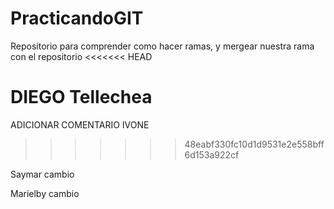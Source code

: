 # PracticandoGIT
Repositorio para comprender como hacer ramas, y mergear nuestra rama con el repositorio
<<<<<<< HEAD


DIEGO Tellechea
=======
ADICIONAR COMENTARIO IVONE
>>>>>>> 48eabf330fc10d1d9531e2e558bff6d153a922cf

Saymar cambio

Marielby cambio
